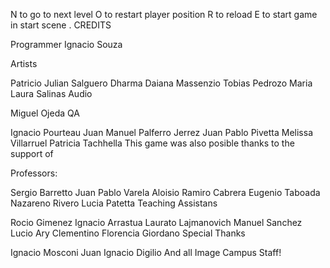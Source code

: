 N to go to next level
O to restart player position 
R to reload 
E to start game in start scene
.
CREDITS

Programmer
Ignacio Souza


Artists

Patricio Julian Salguero
Dharma Daiana Massenzio
Tobias Pedrozo
Maria Laura Salinas
Audio

Miguel Ojeda
QA

Ignacio Pourteau
Juan Manuel Palferro Jerrez 
Juan Pablo Pivetta
Melissa Villarruel
Patricia Tachhella
This game was also posible thanks to the support of 

Professors: 

Sergio Barretto
Juan Pablo Varela Aloisio
Ramiro Cabrera
Eugenio Taboada
Nazareno Rivero
Lucia Patetta
Teaching Assistans

Rocio Gimenez
Ignacio Arrastua 
Laurato Lajmanovich
Manuel Sanchez
Lucio Ary Clementino
Florencia Giordano
Special Thanks

Ignacio Mosconi
Juan Ignacio Digilio
And all Image Campus Staff! 
